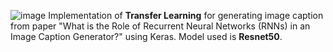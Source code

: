 ![image](https://user-images.githubusercontent.com/43869881/119634594-82f90e80-be30-11eb-8ef1-35433983074f.png)
Implementation of **Transfer Learning** for generating image caption from paper "What is the Role of Recurrent Neural Networks (RNNs) in an Image Caption Generator?" using Keras. Model used is **Resnet50**.